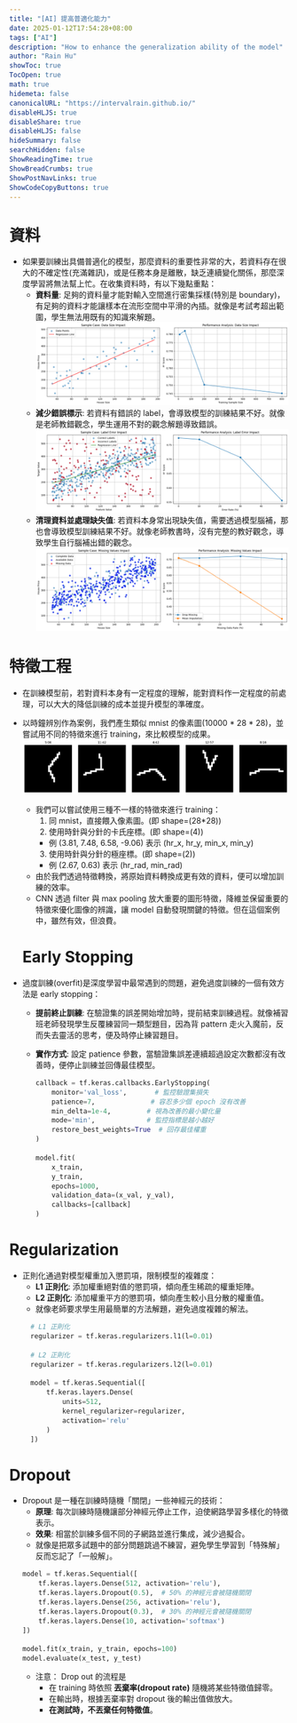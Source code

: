 ```yaml
---
title: "[AI] 提高普適化能力"
date: 2025-01-12T17:54:28+08:00
tags: ["AI"]
description: "How to enhance the generalization ability of the model"
author: "Rain Hu"
showToc: true
TocOpen: true
math: true
hidemeta: false
canonicalURL: "https://intervalrain.github.io/"
disableHLJS: true
disableShare: true
disableHLJS: false
hideSummary: false
searchHidden: false
ShowReadingTime: true
ShowBreadCrumbs: true
ShowPostNavLinks: true
ShowCodeCopyButtons: true
---
```


# 資料
+ 如果要訓練出具備普適化的模型，那麼資料的重要性非常的大，若資料存在很大的不確定性(充滿雜訊)，或是任務本身是離散，缺乏連續變化關係，那麼深度學習將無法幫上忙。在收集資料時，有以下幾點重點：
  + **資料量**: 足夠的資料量才能對輸入空間進行密集採樣(特別是 boundary)，有足夠的資料才能讓樣本在流形空間中平滑的內插。就像是考試考超出範圍，學生無法用既有的知識來解題。
  ![data_size](./5_4/data_size.png)
  + **減少錯誤標示**: 若資料有錯誤的 label，會導致模型的訓練結果不好。就像是老師教錯觀念，學生運用不對的觀念解題導致錯誤。
  ![wrong_label](./5_4/wrong_label.png)
  + **清理資料並處理缺失值**: 若資料本身常出現缺失值，需要透過模型腦補，那也會導致模型訓練結果不好。就像老師教書時，沒有完整的教好觀念，導致學生自行腦補出錯的觀念。
  ![wrong_label](./5_4/missing_value.png)

# 特徵工程
+ 在訓練模型前，若對資料本身有一定程度的理解，能對資料作一定程度的前處理，可以大大的降低訓練的成本並提升模型的準確度。
+ 以時鐘辨別作為案例，我們產生類似 mnist 的像素圖(10000 * 28 * 28)，並嘗試用不同的特徵來進行 training，來比較模型的成果。
![clock_sample](./5_4/clock_sample.png)
  + 我們可以嘗試使用三種不一樣的特徵來進行 training：
    1. 同 mnist，直接餵入像素圖。(即 shape=(28*28))
    2. 使用時針與分針的卡氏座標。(即 shape=(4))
      + 例 (3.81, 7.48, 6.58, -9.06) 表示 (hr_x, hr_y, min_x, min_y)
    3. 使用時針與分針的極座標。(即 shape=(2))
      + 例 (2.67, 0.63) 表示 (hr_rad, min_rad)
  + 由於我們透過特徵轉換，將原始資料轉換成更有效的資料，便可以增加訓練的效率。
  + CNN 透過 filter 與 max pooling 放大重要的圖形特徵，降維並保留重要的特徵來優化圖像的辨識，讓 model 自動發現關鍵的特徵。但在這個案例中，雖然有效，但浪費。

  # Early Stopping
+ 過度訓練(overfit)是深度學習中最常遇到的問題，避免過度訓練的一個有效方法是 early stopping：
  + **提前終止訓練**: 在驗證集的誤差開始增加時，提前結束訓練過程。就像補習班老師發現學生反覆練習同一類型題目，因為背 pattern 走火入魔前，反而失去靈活的思考，便及時停止練習題目。
  + **實作方式**: 設定 patience 參數，當驗證集誤差連續超過設定次數都沒有改善時，便停止訓練並回傳最佳模型。

    ```python
    callback = tf.keras.callbacks.EarlyStopping(
        monitor='val_loss',       # 監控驗證集損失
        patience=7,              # 容忍多少個 epoch 沒有改善
        min_delta=1e-4,         # 視為改善的最小變化量
        mode='min',             # 監控指標是越小越好
        restore_best_weights=True  # 回存最佳權重
    )

    model.fit(
        x_train, 
        y_train,
        epochs=1000,
        validation_data=(x_val, y_val),
        callbacks=[callback]
    )
    ```

# Regularization
+ 正則化通過對模型權重加入懲罰項，限制模型的複雜度：
  + **L1 正則化**: 添加權重絕對值的懲罰項，傾向產生稀疏的權重矩陣。
  + **L2 正則化**: 添加權重平方的懲罰項，傾向產生較小且分散的權重值。
  + 就像老師要求學生用最簡單的方法解題，避免過度複雜的解法。
  ```python
    # L1 正則化
    regularizer = tf.keras.regularizers.l1(l=0.01)

    # L2 正則化
    regularizer = tf.keras.regularizers.l2(l=0.01)

    model = tf.keras.Sequential([
        tf.keras.layers.Dense(
            units=512,
            kernel_regularizer=regularizer,
            activation='relu'
        )
    ])
  ```

# Dropout
+ Dropout 是一種在訓練時隨機「關閉」一些神經元的技術：
    + **原理**: 每次訓練時隨機讓部分神經元停止工作，迫使網路學習多樣化的特徵表示。
    + **效果**: 相當於訓練多個不同的子網路並進行集成，減少過擬合。
    + 就像是把眾多試題中的部分問題跳過不練習，避免學生學習到「特殊解」反而忘記了「一般解」。
    ```python
    model = tf.keras.Sequential([
        tf.keras.layers.Dense(512, activation='relu'),
        tf.keras.layers.Dropout(0.5),  # 50% 的神經元會被隨機關閉
        tf.keras.layers.Dense(256, activation='relu'),
        tf.keras.layers.Dropout(0.3),  # 30% 的神經元會被隨機關閉
        tf.keras.layers.Dense(10, activation='softmax')
    ])

    model.fit(x_train, y_train, epochs=100)
    model.evaluate(x_test, y_test)
    ```
    + 注意： Drop out 的流程是
        + 在 training 時依照 **丟棄率(dropout rate)** 隨機將某些特徵值歸零。
        + 在輸出時，根據丟棄率對 dropout 後的輸出值做放大。
        + **在測試時，不丟棄任何特徵值**。